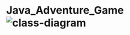 # Java_Adventure_Game![class-diagram](https://user-images.githubusercontent.com/91330952/203856513-4eedce11-06cf-4ad3-a3ab-49a25c375d47.jpg)
